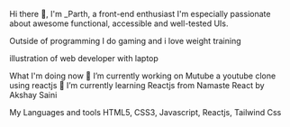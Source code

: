 Hi there 👋, I'm _Parth, a front-end enthusiast
I'm especially passionate about awesome functional, accessible and well-tested UIs.

Outside of programming I do gaming and i love weight training

illustration of web developer with laptop

What I'm doing now
🔭 I’m currently working on Mutube a youtube clone using reactjs
🌱 I’m currently learning Reactjs from Namaste React by Akshay Saini


My Languages and tools
HTML5, CSS3, Javascript, Reactjs, Tailwind Css
